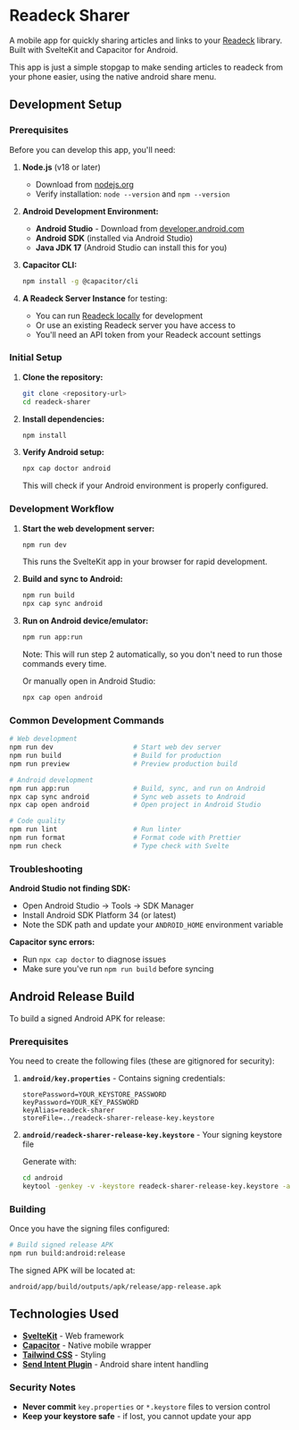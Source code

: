 # Readeck Sharer

A mobile app for quickly sharing articles and links to your [Readeck](https://readeck.org/) library. Built with SvelteKit and Capacitor for Android.

This app is just a simple stopgap to make sending articles to readeck from your phone easier, using the native android share menu.

## Development Setup

### Prerequisites

Before you can develop this app, you'll need:

1. **Node.js** (v18 or later)
   - Download from [nodejs.org](https://nodejs.org/)
   - Verify installation: `node --version` and `npm --version`

2. **Android Development Environment:**
   - **Android Studio** - Download from [developer.android.com](https://developer.android.com/studio)
   - **Android SDK** (installed via Android Studio)
   - **Java JDK 17** (Android Studio can install this for you)

3. **Capacitor CLI:**
   ```bash
   npm install -g @capacitor/cli
   ```

4. **A Readeck Server Instance** for testing:
   - You can run [Readeck locally](https://readeck.org/en/docs/installation/) for development
   - Or use an existing Readeck server you have access to
   - You'll need an API token from your Readeck account settings

### Initial Setup

1. **Clone the repository:**
   ```bash
   git clone <repository-url>
   cd readeck-sharer
   ```

2. **Install dependencies:**
   ```bash
   npm install
   ```

3. **Verify Android setup:**
   ```bash
   npx cap doctor android
   ```
   This will check if your Android environment is properly configured.

### Development Workflow

1. **Start the web development server:**
   ```bash
   npm run dev
   ```
   This runs the SvelteKit app in your browser for rapid development.

2. **Build and sync to Android:**
   ```bash
   npm run build
   npx cap sync android
   ```

3. **Run on Android device/emulator:**
   ```bash
   npm run app:run
   ```
   Note: This will run step 2 automatically, so you don't need to run those commands every time.
   
   Or manually open in Android Studio:
   ```bash
   npx cap open android
   ```

### Common Development Commands

```bash
# Web development
npm run dev                    # Start web dev server
npm run build                  # Build for production
npm run preview                # Preview production build

# Android development
npm run app:run                # Build, sync, and run on Android
npx cap sync android           # Sync web assets to Android
npx cap open android           # Open project in Android Studio

# Code quality
npm run lint                   # Run linter
npm run format                 # Format code with Prettier
npm run check                  # Type check with Svelte
```

### Troubleshooting

**Android Studio not finding SDK:**
- Open Android Studio → Tools → SDK Manager
- Install Android SDK Platform 34 (or latest)
- Note the SDK path and update your `ANDROID_HOME` environment variable

**Capacitor sync errors:**
- Run `npx cap doctor` to diagnose issues
- Make sure you've run `npm run build` before syncing

## Android Release Build

To build a signed Android APK for release:

### Prerequisites

You need to create the following files (these are gitignored for security):

1. **`android/key.properties`** - Contains signing credentials:
   ```properties
   storePassword=YOUR_KEYSTORE_PASSWORD
   keyPassword=YOUR_KEY_PASSWORD
   keyAlias=readeck-sharer
   storeFile=../readeck-sharer-release-key.keystore
   ```

2. **`android/readeck-sharer-release-key.keystore`** - Your signing keystore file
   
   Generate with:
   ```bash
   cd android
   keytool -genkey -v -keystore readeck-sharer-release-key.keystore -alias readeck-sharer -keyalg RSA -keysize 2048 -validity 10000
   ```

### Building

Once you have the signing files configured:

```bash
# Build signed release APK
npm run build:android:release
```

The signed APK will be located at:
```
android/app/build/outputs/apk/release/app-release.apk
```

## Technologies Used

- **[SvelteKit](https://kit.svelte.dev/)** - Web framework
- **[Capacitor](https://capacitorjs.com/)** - Native mobile wrapper
- **[Tailwind CSS](https://tailwindcss.com/)** - Styling
- **[Send Intent Plugin](https://github.com/carsten-klaffke/send-intent)** - Android share intent handling

### Security Notes

- **Never commit** `key.properties` or `*.keystore` files to version control
- **Keep your keystore safe** - if lost, you cannot update your app
